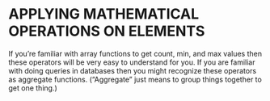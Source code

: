 #  APPLYING MATHEMATICAL OPERATIONS ON ELEMENTS

If you’re familiar with array functions to get count, min, and max values 
then these operators will be very easy to understand for you. 
If you are familiar with doing queries in databases then you might recognize these operators as aggregate functions.
 (“Aggregate” just means to group things together to get one thing.)

